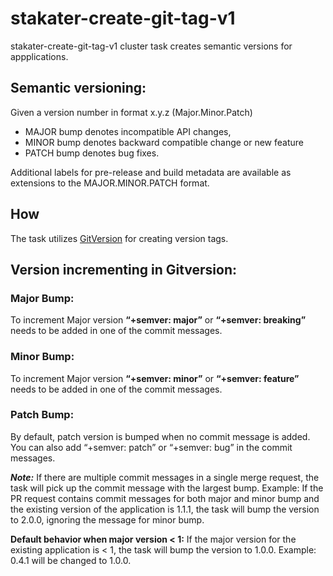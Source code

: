 # stakater-create-git-tag-v1

stakater-create-git-tag-v1 cluster task creates semantic versions for appplications.

## Semantic versioning:
Given a version number in format x.y.z (Major.Minor.Patch)
* MAJOR bump denotes incompatible API changes,
* MINOR bump denotes backward compatible change or new feature
* PATCH bump denotes bug fixes.

Additional labels for pre-release and build metadata are available as extensions to the MAJOR.MINOR.PATCH format.

## How
The task utilizes [GitVersion](https://gitversion.net/) for creating version tags.

## Version incrementing in Gitversion:

### Major Bump:
To increment Major version **“+semver: major”**  or **“+semver: breaking”** needs to be added in one of the commit messages.

### Minor Bump:
To increment Major version **“+semver: minor”**  or **“+semver: feature”** needs to be added in one of the commit messages.

### Patch Bump:
By default, patch version is bumped when no commit message is added. 
You can also add “+semver: patch”  or “+semver: bug” in the commit messages.

***Note:*** If there are multiple commit messages in a single merge request, the task will pick up the commit message with the largest bump.
Example: If the PR request contains commit messages for both major and minor bump and the existing version of the application is 1.1.1, the task will bump the version to 2.0.0, ignoring the message for minor bump.

**Default behavior when major version < 1:**
If the major version for the existing application is < 1, the task will bump the version to 1.0.0.
Example: 0.4.1 will be changed to 1.0.0.

